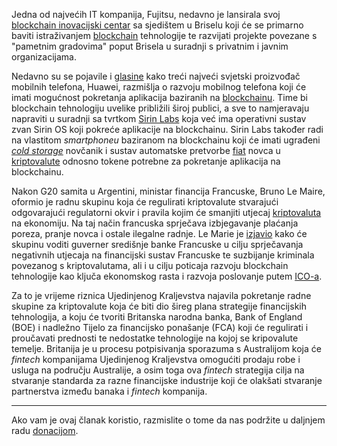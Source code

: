 Jedna od najvećih IT kompanija, Fujitsu, nedavno je lansirala svoj [blockchain inovacijski centar][fujitsu] sa sjedištem u Briselu koji će se primarno baviti istraživanjem [blockchain][bc] tehnologije te razvijati projekte povezane s "pametnim gradovima" poput Brisela u suradnji s privatnim i javnim organizacijama. 

Nedavno su se pojavile i [glasine][glasine] kako treći najveći svjetski proizvođač mobilnih telefona, Huawei, razmišlja o razvoju mobilnog telefona koji će imati mogućnost pokretanja aplikacija baziranih na [blockchainu][bc]. Time bi blockchain tehnologiju uvelike približili široj publici, a sve to namjeravaju napraviti u suradnji sa tvrtkom [Sirin Labs][sirin] koja već ima operativni sustav zvan Sirin OS koji pokreće aplikacije na blockchainu. Sirin Labs također radi na vlastitom _smartphoneu_ baziranom na blockchainu koji će imati ugrađeni [_cold storage_][cs] novčanik i sustav automatske pretvorbe [fiat][fiat] novca u [kriptovalute][cc] odnosno tokene potrebne za pokretanje aplikacija na blockchainu.

Nakon G20 samita u Argentini, ministar financija Francuske, Bruno Le Maire, oformio je radnu skupinu koja će regulirati kriptovalute stvarajući odgovarajući regulatorni okvir i pravila kojim će smanjiti utjecaj [kriptovaluta][cc] na ekonomiju. Na taj način francuska sprječava izbjegavanje plaćanja poreza, pranje novca i ostale ilegalne radnje. Le Marie je [izjavio][izjavio] kako će skupinu voditi guverner središnje banke Francuske u cilju sprječavanja negativnih utjecaja na financijski sustav Francuske te suzbijanje kriminala povezanog s kriptovalutama, ali i u cilju poticaja razvoju blockchain tehnologije kao ključa ekonomskog rasta i razvoja poslovanje putem [ICO-a][ico].

Za to je vrijeme riznica Ujedinjenog Kraljevstva najavila pokretanje radne skupine za kriptovalute koja će biti dio šireg plana strategije financijskih tehnologija, a koju će tvoriti Britanska narodna banka, Bank of England (BOE) i nadležno Tijelo za financijsko ponašanje (FCA) koji će regulirati i proučavati prednosti te nedostatke tehnologije na kojoj se kripovalute temelje. Britanija je u procesu potpisivanja sporazuma s Australijom koja će _fintech_ kompanijama Ujedinjenog Kraljevstva omogućiti prodaju robe i usluga na području Australije, a osim toga ova _fintech_ strategija cilja na stvaranje standarda za razne financijske industrije koji će olakšati stvaranje partnerstva između banaka i _fintech_ kompanija.

---

Ako vam je ovaj članak koristio, razmislite o tome da nas podržite u daljnjem radu [donacijom][donate].

[donate]: https://bitfalls.com/hr/donate
[fujitsu]: http://www.fujitsu.com/be/about/resources/news/press-releases/2018/emeai-20180321-fujitsu-opens-blockchain-innovation-center.html
[cc]: https://bitfalls.com/hr/2017/08/20/cryptocurrency/
[bc]: https://bitfalls.com/hr/2017/08/20/blockchain-explained-blockchain-works/
[glasine]: https://www.bloomberg.com/news/articles/2018-03-21/huawei-said-to-be-in-talks-to-build-blockchain-ready-smartphone
[sirin]: https://sirinlabs.com/
[ico]: https://bitfalls.com/hr/glossary/#ico
[cs]: https://bitfalls.com/hr/glossary/#offline-storage
[fiat]: https://bitfalls.com/hr/glossary/#fiat
[izjavio]: https://www.numerama.com/politique/336943-tribune-cryptoactifs-blockchain-ico-comment-la-france-veut-rester-a-la-pointe-par-bruno-le-maire.html
